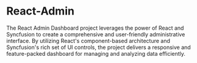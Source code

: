 # React-Admin
The React Admin Dashboard project leverages the power of React and Syncfusion to create a comprehensive and user-friendly administrative interface. By utilizing React's component-based architecture and Syncfusion's rich set of UI controls, the project delivers a responsive and feature-packed dashboard for managing and analyzing data efficiently.
